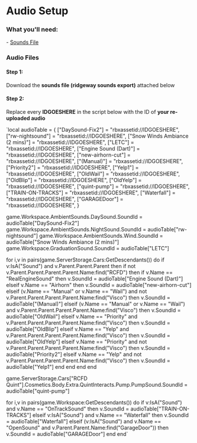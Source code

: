 # Audio Setup

### What you'll need: <a href="#what-youll-need" id="what-youll-need"></a>

\- [Sounds File](https://mega.nz/file/5Vp0FJQA#71abNbKtGRFA6gn9NXOpYShyNYpTUnA6-CSSKq5CyHs)

### Audio Files <a href="#fixing-animations-1" id="fixing-animations-1"></a>

#### Step 1:

Download the **sounds file (ridgeway sounds export)** attached below

#### Step 2:

Replace every **IDGOESHERE** in the script below with the ID of **your re-uploaded audio**

\`local audioTable = { \["DaySound-Fix2"] = "rbxassetid://IDGOESHERE", \["rw-nightsound"] = "rbxassetid://IDGOESHERE", \["Snow Winds Ambiance (2 mins)"] = "rbxassetid://IDGOESHERE", \["LETC"] = "rbxassetid://IDGOESHERE", \["Engine Sound (Dart)"] = "rbxassetid://IDGOESHERE", \["new-airhorn-cut"] = "rbxassetid://IDGOESHERE", \["(Manual)"] = "rbxassetid://IDGOESHERE", \["Priority2"] = "rbxassetid://IDGOESHERE", \["Yelp1"] = "rbxassetid://IDGOESHERE", \["OldWail"] = "rbxassetid://IDGOESHERE", \["OldBlip"] = "rbxassetid://IDGOESHERE", \["OldYelp"] = "rbxassetid://IDGOESHERE", \["quint-pump"] = "rbxassetid://IDGOESHERE", \["TRAIN-ON-TRACKS"] = "rbxassetid://IDGOESHERE", \["Waterfall"] = "rbxassetid://IDGOESHERE", \["GARAGEDoor"] = "rbxassetid://IDGOESHERE", }

game.Workspace.AmbientSounds.DaySound.SoundId = audioTable\["DaySound-Fix2"] game.Workspace.AmbientSounds.NightSound.SoundId = audioTable\["rw-nightsound"] game.Workspace.AmbientSounds.Wind.SoundId = audioTable\["Snow Winds Ambiance (2 mins)"] game.Workspace.GraduationSound.SoundId = audioTable\["LETC"]

for i,v in pairs(game.ServerStorage.Cars:GetDescendants()) do if v:IsA("Sound") and v.Parent.Parent.Parent then if not v.Parent.Parent.Parent.Parent.Name:find("RCFD") then if v.Name == "RealEngineSound" then v.SoundId = audioTable\["Engine Sound (Dart)"] elseif v.Name == "Airhorn" then v.SoundId = audioTable\["new-airhorn-cut"] elseif (v.Name == "Manual" or v.Name == "Wail") and not v.Parent.Parent.Parent.Parent.Name:find("Visco") then v.SoundId = audioTable\["(Manual)"] elseif (v.Name == "Manual" or v.Name == "Wail") and v.Parent.Parent.Parent.Parent.Name:find("Visco") then v.SoundId = audioTable\["OldWail"] elseif v.Name == "Priority" and v.Parent.Parent.Parent.Parent.Name:find("Visco") then v.SoundId = audioTable\["OldBlip"] elseif v.Name == "Yelp" and v.Parent.Parent.Parent.Parent.Name:find("Visco") then v.SoundId = audioTable\["OldYelp"] elseif v.Name == "Priority" and not v.Parent.Parent.Parent.Parent.Name:find("Visco") then v.SoundId = audioTable\["Priority2"] elseif v.Name == "Yelp" and not v.Parent.Parent.Parent.Parent.Name:find("Visco") then v.SoundId = audioTable\["Yelp1"] end end end end

game.ServerStorage.Cars\["RCFD Quint"].Cosmetics.Body.Extra.QuintInteracts.Pump.PumpSound.SoundId = audioTable\["quint-pump"]

for i,v in pairs(game.Workspace:GetDescendants()) do if v:IsA("Sound") and v.Name == "OnTrackSound" then v.SoundId = audioTable\["TRAIN-ON-TRACKS"] elseif v:IsA("Sound") and v.Name == "Waterfall" then v.SoundId = audioTable\["Waterfall"] elseif (v:IsA("Sound") and v.Name == "OpenSound" and v.Parent.Parent.Name:find("GarageDoor")) then v.SoundId = audioTable\["GARAGEDoor"] end end\`
